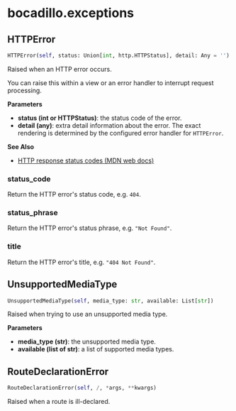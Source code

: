 # bocadillo.exceptions

## HTTPError
```python
HTTPError(self, status: Union[int, http.HTTPStatus], detail: Any = '')
```
Raised when an HTTP error occurs.

You can raise this within a view or an error handler to interrupt
request processing.

__Parameters__

- __status (int or HTTPStatus)__:
    the status code of the error.
- __detail (any)__:
    extra detail information about the error. The exact rendering is
    determined by the configured error handler for `HTTPError`.

__See Also__

- [HTTP response status codes (MDN web docs)](https://developer.mozilla.org/en-US/docs/Web/HTTP/Status)

### status_code
Return the HTTP error's status code, e.g. `404`.
### status_phrase
Return the HTTP error's status phrase, e.g. `"Not Found"`.
### title
Return the HTTP error's title, e.g. `"404 Not Found"`.
## UnsupportedMediaType
```python
UnsupportedMediaType(self, media_type: str, available: List[str])
```
Raised when trying to use an unsupported media type.

__Parameters__

- __media_type (str)__:
    the unsupported media type.
- __available (list of str)__:
    a list of supported media types.

## RouteDeclarationError
```python
RouteDeclarationError(self, /, *args, **kwargs)
```
Raised when a route is ill-declared.
